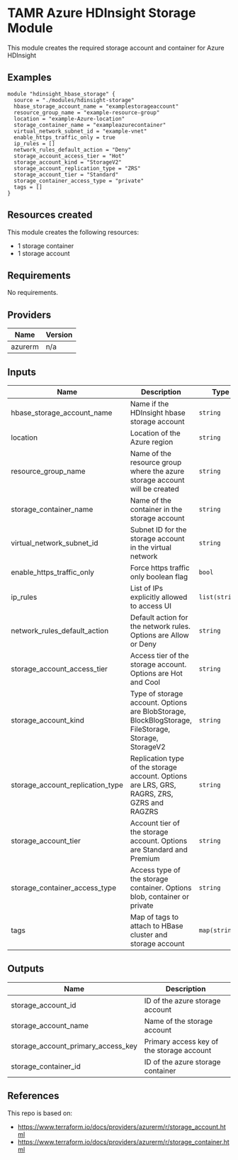 # TAMR Azure HDInsight Storage Module

This module creates the required storage account and container for Azure HDInsight

## Examples

```
module "hdinsight_hbase_storage" {
  source = "./modules/hdinsight-storage"
  hbase_storage_account_name = "examplestorageaccount"
  resource_group_name = "example-resource-group"
  location = "example-Azure-location"
  storage_container_name = "exampleazurecontainer"
  virtual_network_subnet_id = "example-vnet"
  enable_https_traffic_only = true
  ip_rules = []
  network_rules_default_action = "Deny"
  storage_account_access_tier = "Hot"
  storage_account_kind = "StorageV2"
  storage_account_replication_type = "ZRS"
  storage_account_tier = "Standard"
  storage_container_access_type = "private"
  tags = []
}
```

## Resources created
This module creates the following resources:
* 1 storage container
* 1 storage account

<!-- BEGINNING OF PRE-COMMIT-TERRAFORM DOCS HOOK -->
## Requirements

No requirements.

## Providers

| Name | Version |
|------|---------|
| azurerm | n/a |

## Inputs

| Name | Description | Type | Default | Required |
|------|-------------|------|---------|:--------:|
| hbase\_storage\_account\_name | Name if the HDInsight hbase storage account | `string` | n/a | yes |
| location | Location of the Azure region | `string` | n/a | yes |
| resource\_group\_name | Name of the resource group where the azure storage account will be created | `string` | n/a | yes |
| storage\_container\_name | Name of the container in the storage account | `string` | n/a | yes |
| virtual\_network\_subnet\_id | Subnet ID for the storage account in the virtual network | `string` | n/a | yes |
| enable\_https\_traffic\_only | Force https traffic only boolean flag | `bool` | `true` | no |
| ip\_rules | List of IPs explicitly allowed to access UI | `list(string)` | `[]` | no |
| network\_rules\_default\_action | Default action for the network rules. Options are Allow or Deny | `string` | `"Deny"` | no |
| storage\_account\_access\_tier | Access tier of the storage account. Options are Hot and Cool | `string` | `"Hot"` | no |
| storage\_account\_kind | Type of storage account. Options are BlobStorage, BlockBlogStorage, FileStorage, Storage, StorageV2 | `string` | `"StorageV2"` | no |
| storage\_account\_replication\_type | Replication type of the storage account. Options are LRS, GRS, RAGRS, ZRS, GZRS and RAGZRS | `string` | `"ZRS"` | no |
| storage\_account\_tier | Account tier of the storage account. Options are Standard and Premium | `string` | `"Standard"` | no |
| storage\_container\_access\_type | Access type of the storage container. Options blob, container or private | `string` | `"private"` | no |
| tags | Map of tags to attach to HBase cluster and storage account | `map(string)` | `{}` | no |

## Outputs

| Name | Description |
|------|-------------|
| storage\_account\_id | ID of the azure storage account |
| storage\_account\_name | Name of the storage account |
| storage\_account\_primary\_access\_key | Primary access key of the storage account |
| storage\_container\_id | ID of the azure storage container |

<!-- END OF PRE-COMMIT-TERRAFORM DOCS HOOK -->

## References
This repo is based on:
* https://www.terraform.io/docs/providers/azurerm/r/storage_account.html
* https://www.terraform.io/docs/providers/azurerm/r/storage_container.html
